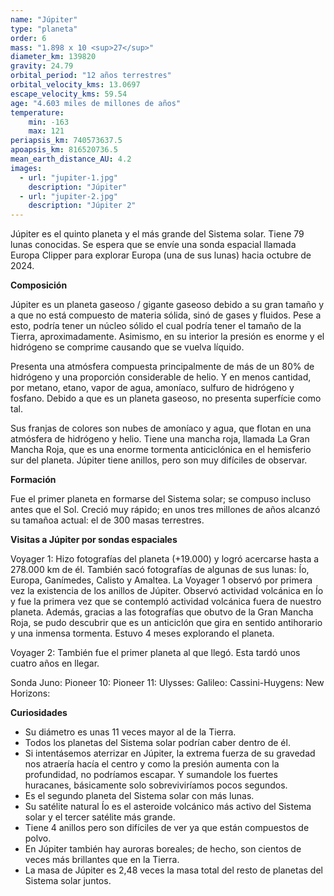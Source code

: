 ```yaml
---
name: "Júpiter"
type: "planeta"
order: 6
mass: "1.898 x 10 <sup>27</sup>"
diameter_km: 139820
gravity: 24.79
orbital_period: "12 años terrestres"
orbital_velocity_kms: 13.0697
escape_velocity_kms: 59.54
age: "4.603 miles de millones de años"
temperature:
    min: -163
    max: 121
periapsis_km: 740573637.5
apoapsis_km: 816520736.5
mean_earth_distance_AU: 4.2
images:
  - url: "jupiter-1.jpg"
    description: "Júpiter"
  - url: "jupiter-2.jpg"
    description: "Júpiter 2"
---
```


Júpiter es el quinto planeta y el más grande del Sistema solar. Tiene 79 lunas conocidas. Se espera que se envíe una sonda espacial llamada Europa Clipper para explorar Europa (una de sus lunas) hacia octubre de 2024.

**Composición**

Júpiter es un planeta gaseoso / gigante gaseoso debido a su gran tamaño y a que no está compuesto de materia sólida, sinó de gases y fluidos. Pese a esto, podría tener un núcleo sólido el cual podría tener el tamaño de la Tierra, aproximadamente. Asimismo, en su interior la presión es enorme y el hidrógeno se comprime causando que se vuelva líquido.

Presenta una atmósfera compuesta principalmente de más de un 80% de hidrógeno y una proporción considerable de helio. Y en menos cantidad, por metano, etano, vapor de agua, amoníaco, sulfuro de hidrógeno y fosfano.
Debido a que es un planeta gaseoso, no presenta superfície como tal.

Sus franjas de colores son nubes de amoníaco y agua, que flotan en una atmósfera de hidrógeno y helio.
Tiene una mancha roja, llamada La Gran Mancha Roja, que es una enorme tormenta anticiclónica en el hemisferio sur del planeta.
Júpiter tiene anillos, pero son muy difíciles de observar.

**Formación**

Fue el primer planeta en formarse del Sistema solar; se compuso incluso antes que el Sol. Creció muy rápido; en unos tres millones de años alcanzó su tamañoa actual: el de 300 masas terrestres.

**Visitas a Júpiter por sondas espaciales**

Voyager 1: Hizo fotografías del planeta (+19.000) y logró acercarse hasta a 278.000 km de él. También sacó fotografías de algunas de sus lunas: Ío, Europa, Ganímedes, Calisto y Amaltea. La Voyager 1 observó por primera vez la existencia de los anillos de Júpiter. Observó actividad volcánica en Ío y fue la primera vez que se contempló actividad volcánica fuera de nuestro planeta. Además, gracias a las fotografías que obutvo de la Gran Mancha Roja, se pudo descubrir que es un anticiclón que gira en sentido antihorario y una inmensa tormenta. Estuvo 4 meses explorando el planeta.

Voyager 2: También fue el primer planeta al que llegó. Esta tardó unos cuatro años en llegar.

Sonda Juno:
Pioneer 10:
Pioneer 11:
Ulysses:
Galileo:
Cassini-Huygens:
New Horizons:

**Curiosidades**

- Su diámetro es unas 11 veces mayor al de la Tierra.
- Todos los planetas del Sistema solar podrían caber dentro de él.
- Si intentásemos aterrizar en Júpiter, la extrema fuerza de su gravedad nos atraería hacía el centro y como la presión aumenta con la profundidad, no podríamos escapar. Y sumandole los fuertes huracanes, básicamente solo sobreviviríamos pocos segundos.
- Es el segundo planeta del Sistema solar con más lunas.
- Su satélite natural Ío es el asteroide volcánico más activo del Sistema solar y el tercer satélite más grande.
- Tiene 4 anillos pero son difíciles de ver ya que están compuestos de polvo.
- En Júpiter también hay auroras boreales; de hecho, son cientos de veces más brillantes que en la Tierra.
- La masa de Júpiter es 2,48 veces la masa total del resto de planetas del Sistema solar juntos.